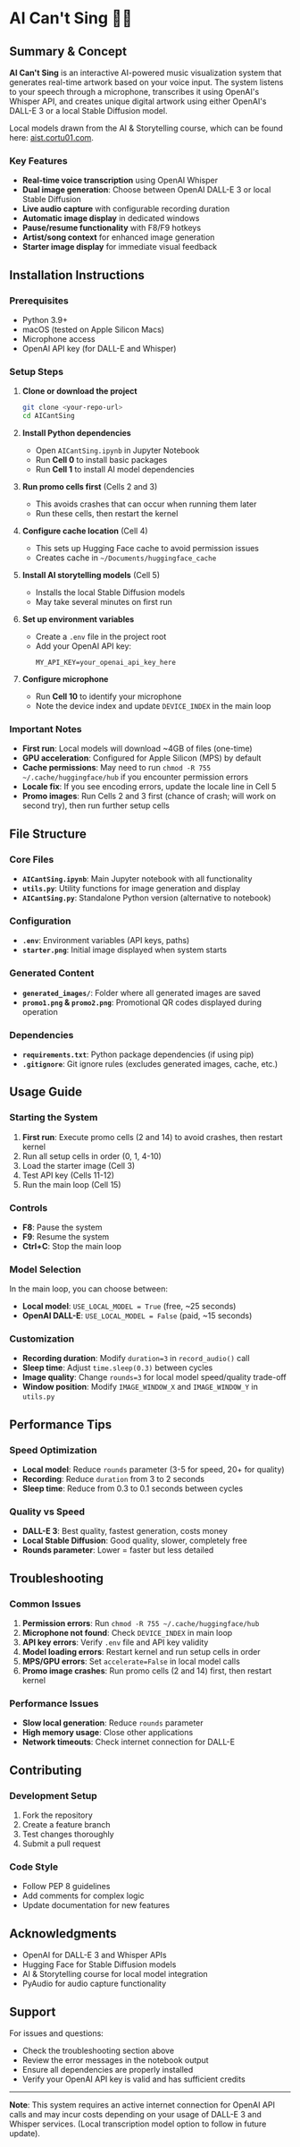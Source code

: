 # AI Can't Sing 🎤🎨

## Summary & Concept

**AI Can't Sing** is an interactive AI-powered music visualization system that generates real-time artwork based on your voice input. The system listens to your speech through a microphone, transcribes it using OpenAI's Whisper API, and creates unique digital artwork using either OpenAI's DALL-E 3 or a local Stable Diffusion model.

Local models drawn from the AI & Storytelling course, which can be found here: [aist.cortu01.com](https://aist.cortu01.com).

### Key Features
- **Real-time voice transcription** using OpenAI Whisper
- **Dual image generation**: Choose between OpenAI DALL-E 3 or local Stable Diffusion
- **Live audio capture** with configurable recording duration
- **Automatic image display** in dedicated windows
- **Pause/resume functionality** with F8/F9 hotkeys
- **Artist/song context** for enhanced image generation
- **Starter image display** for immediate visual feedback

## Installation Instructions

### Prerequisites
- Python 3.9+
- macOS (tested on Apple Silicon Macs)
- Microphone access
- OpenAI API key (for DALL-E and Whisper)

### Setup Steps

1. **Clone or download the project**
   ```bash
   git clone <your-repo-url>
   cd AICantSing
   ```

2. **Install Python dependencies**
   - Open `AICantSing.ipynb` in Jupyter Notebook
   - Run **Cell 0** to install basic packages
   - Run **Cell 1** to install AI model dependencies

3. **Run promo cells first** (Cells 2 and 3)
   - This avoids crashes that can occur when running them later
   - Run these cells, then restart the kernel

4. **Configure cache location** (Cell 4)
   - This sets up Hugging Face cache to avoid permission issues
   - Creates cache in `~/Documents/huggingface_cache`

5. **Install AI storytelling models** (Cell 5)
   - Installs the local Stable Diffusion models
   - May take several minutes on first run

6. **Set up environment variables**
   - Create a `.env` file in the project root
   - Add your OpenAI API key:
     ```
     MY_API_KEY=your_openai_api_key_here
     ```

7. **Configure microphone**
   - Run **Cell 10** to identify your microphone
   - Note the device index and update `DEVICE_INDEX` in the main loop

### Important Notes
- **First run**: Local models will download ~4GB of files (one-time)
- **GPU acceleration**: Configured for Apple Silicon (MPS) by default
- **Cache permissions**: May need to run `chmod -R 755 ~/.cache/huggingface/hub` if you encounter permission errors
- **Locale fix**: If you see encoding errors, update the locale line in Cell 5
- **Promo images**: Run Cells 2 and 3 first (chance of crash; will work on second try), then run further setup cells

## File Structure

### Core Files
- **`AICantSing.ipynb`**: Main Jupyter notebook with all functionality
- **`utils.py`**: Utility functions for image generation and display
- **`AICantSing.py`**: Standalone Python version (alternative to notebook)

### Configuration
- **`.env`**: Environment variables (API keys, paths)
- **`starter.png`**: Initial image displayed when system starts

### Generated Content
- **`generated_images/`**: Folder where all generated images are saved
- **`promo1.png` & `promo2.png`**: Promotional QR codes displayed during operation

### Dependencies
- **`requirements.txt`**: Python package dependencies (if using pip)
- **`.gitignore`**: Git ignore rules (excludes generated images, cache, etc.)

## Usage Guide

### Starting the System
1. **First run**: Execute promo cells (2 and 14) to avoid crashes, then restart kernel
2. Run all setup cells in order (0, 1, 4-10)
3. Load the starter image (Cell 3)
4. Test API key (Cells 11-12)
5. Run the main loop (Cell 15)

### Controls
- **F8**: Pause the system
- **F9**: Resume the system
- **Ctrl+C**: Stop the main loop

### Model Selection
In the main loop, you can choose between:
- **Local model**: `USE_LOCAL_MODEL = True` (free, ~25 seconds)
- **OpenAI DALL-E**: `USE_LOCAL_MODEL = False` (paid, ~15 seconds)

### Customization
- **Recording duration**: Modify `duration=3` in `record_audio()` call
- **Sleep time**: Adjust `time.sleep(0.3)` between cycles
- **Image quality**: Change `rounds=3` for local model speed/quality trade-off
- **Window position**: Modify `IMAGE_WINDOW_X` and `IMAGE_WINDOW_Y` in `utils.py`

## Performance Tips

### Speed Optimization
- **Local model**: Reduce `rounds` parameter (3-5 for speed, 20+ for quality)
- **Recording**: Reduce `duration` from 3 to 2 seconds
- **Sleep time**: Reduce from 0.3 to 0.1 seconds between cycles

### Quality vs Speed
- **DALL-E 3**: Best quality, fastest generation, costs money
- **Local Stable Diffusion**: Good quality, slower, completely free
- **Rounds parameter**: Lower = faster but less detailed

## Troubleshooting

### Common Issues
1. **Permission errors**: Run `chmod -R 755 ~/.cache/huggingface/hub`
2. **Microphone not found**: Check `DEVICE_INDEX` in main loop
3. **API key errors**: Verify `.env` file and API key validity
4. **Model loading errors**: Restart kernel and run setup cells in order
5. **MPS/GPU errors**: Set `accelerate=False` in local model calls
6. **Promo image crashes**: Run promo cells (2 and 14) first, then restart kernel

### Performance Issues
- **Slow local generation**: Reduce `rounds` parameter
- **High memory usage**: Close other applications
- **Network timeouts**: Check internet connection for DALL-E

## Contributing

### Development Setup
1. Fork the repository
2. Create a feature branch
3. Test changes thoroughly
4. Submit a pull request

### Code Style
- Follow PEP 8 guidelines
- Add comments for complex logic
- Update documentation for new features

## Acknowledgments

- OpenAI for DALL-E 3 and Whisper APIs
- Hugging Face for Stable Diffusion models
- AI & Storytelling course for local model integration
- PyAudio for audio capture functionality

## Support

For issues and questions:
- Check the troubleshooting section above
- Review the error messages in the notebook output
- Ensure all dependencies are properly installed
- Verify your OpenAI API key is valid and has sufficient credits

---

**Note**: This system requires an active internet connection for OpenAI API calls and may incur costs depending on your usage of DALL-E 3 and Whisper services. (Local transcription model option to follow in future update).
